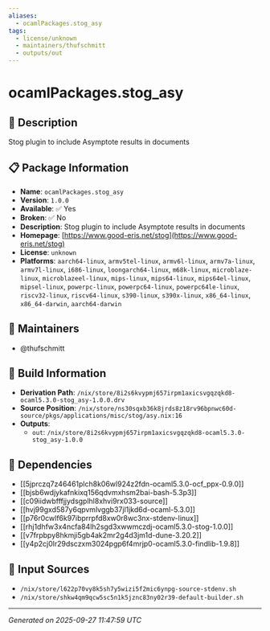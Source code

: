 ```yaml
---
aliases:
  - ocamlPackages.stog_asy
tags:
  - license/unknown
  - maintainers/thufschmitt
  - outputs/out
---
```


# ocamlPackages.stog_asy

## 📝 Description

Stog plugin to include Asymptote results in documents

## 📋 Package Information

- **Name**: `ocamlPackages.stog_asy`
- **Version**: `1.0.0`
- **Available**: ✅ Yes
- **Broken**: ✅ No
- **Description**: Stog plugin to include Asymptote results in documents
- **Homepage**: [https://www.good-eris.net/stog](https://www.good-eris.net/stog)
- **License**: `unknown`
- **Platforms**: `aarch64-linux`, `armv5tel-linux`, `armv6l-linux`, `armv7a-linux`, `armv7l-linux`, `i686-linux`, `loongarch64-linux`, `m68k-linux`, `microblaze-linux`, `microblazeel-linux`, `mips-linux`, `mips64-linux`, `mips64el-linux`, `mipsel-linux`, `powerpc-linux`, `powerpc64-linux`, `powerpc64le-linux`, `riscv32-linux`, `riscv64-linux`, `s390-linux`, `s390x-linux`, `x86_64-linux`, `x86_64-darwin`, `aarch64-darwin`
## 👥 Maintainers

- @thufschmitt


## 🔧 Build Information

- **Derivation Path**: `/nix/store/8i2s6kvypmj657irpm1axicsvgqzqkd8-ocaml5.3.0-stog_asy-1.0.0.drv`
- **Source Position**: `/nix/store/ns30sqxb36k8jrds8z18rv96bpnwc60d-source/pkgs/applications/misc/stog/asy.nix:16`
- **Outputs**:
  - `out`:  `/nix/store/8i2s6kvypmj657irpm1axicsvgqzqkd8-ocaml5.3.0-stog_asy-1.0.0`

## 🔗 Dependencies

- [[5jprczq7z46461plch8k06wl924z2fdn-ocaml5.3.0-ocf_ppx-0.9.0]]
- [[bjsb6wdjykafnkixq156qdvmxhsm2bai-bash-5.3p3]]
- [[c09iidwbfffjjydsgplhl8xhvi9rx033-source]]
- [[hvj99gxd587y6qpvmlvggb37jl1jkd6d-ocaml-5.3.0]]
- [[p76r0cwlf6k97ibprrpfd8xw0r8wc3nx-stdenv-linux]]
- [[rhj1dhfw3x4ncfa84lh2sgd3xwwmczdj-ocaml5.3.0-stog-1.0.0]]
- [[v7frpbpy8hkmji5gb4ak2mr2g4d3jm1d-dune-3.20.2]]
- [[y4p2cj0lr29dsczxm3024pgp6f4mrjp0-ocaml5.3.0-findlib-1.9.8]]

## 📁 Input Sources

- `/nix/store/l622p70vy8k5sh7y5wizi5f2mic6ynpg-source-stdenv.sh`
- `/nix/store/shkw4qm9qcw5sc5n1k5jznc83ny02r39-default-builder.sh`

---
*Generated on 2025-09-27 11:47:59 UTC*
